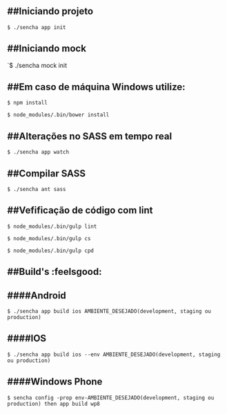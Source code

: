 
##Iniciando projeto
------------------
`$ ./sencha app init`


##Iniciando mock
------------------
`$ ./sencha mock init


##Em caso de máquina Windows utilize:
------------------
`$ npm install`

`$ node_modules/.bin/bower install`


##Alterações no SASS em tempo real
------------------
`$ ./sencha app watch`


##Compilar SASS
------------------
`$ ./sencha ant sass`


##Vefificação de código com lint
------------------
`$ node_modules/.bin/gulp lint`

`$ node_modules/.bin/gulp cs`

`$ node_modules/.bin/gulp cpd`


##Build's :feelsgood:
------------------
####Android
------------------
`$ ./sencha app build ios AMBIENTE_DESEJADO(development, staging ou production)`

####IOS
------------------
`$ ./sencha app build ios --env AMBIENTE_DESEJADO(development, staging ou production)`

####Windows Phone
------------------
`$ sencha config -prop env-AMBIENTE_DESEJADO(development, staging ou production) then app build wp8`




